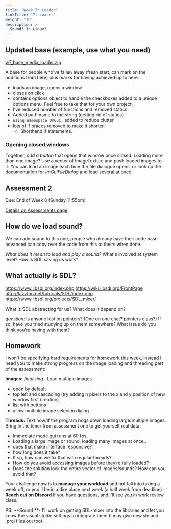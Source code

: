 ```yaml
---
title: "Week 7: Loader"
linkTitle: "7: Loader"
weight: "70"
description: >
  Sound? In Linux?
---
```


## Updated base (example, use what you need)

<a class="btn btn-lg btn-primary mr-3 mb-4" href="https://laureateaus-my.sharepoint.com/:u:/g/personal/daniel_mcgillick_laureate_edu_au/EZAodsMjJQlLmjmwWau6B48B0ulDLZlNYSrr8SODYFQ3dg?e=Yt4U5n" target="_blank">w7_base_media_loader.zip<i class="fas fa-arrow-alt-circle-right ml-2"></i></a>

A base for people who've fallen away (fresh start, can mark on the additions from here) plus marks for having achieved up to here.
- loads an image, opens a window
- closes on click
- contains options object to handle the checkboxes added to a unique options menu. Feel free to take that for your own project. 
- I've reduced number of functions and removed statics.
- Added path name to the string (getting rid of statics)
- `using namespace DmGui;` added to reduce clutter
- lots of if braces removed to make it shorter.
  - Shorthand if statements.

### Opening closed windows

Together, _add a button_ that opens that window once closed.
Loading more than one image? Use a vector of ImageTexture and push loaded images to it.
You can load an image each time the file dialogue opens, or look up the documentation for _ImGuiFileDialog_ and load several at once.

## Assessment 2

Due: End of Week 8 (Sunday 11:55pm)

<a class="btn btn-lg btn-primary mr-3 mb-4" href="../assessments/#assessment-2-multi-threaded-loader" target="_blank">Details on Assessments page<i class="fas fa-arrow-alt-circle-right ml-2"></i></a>

## How do we load sound?
We can add sound to this one, people who already have their code base advanced can copy over the code from this to theirs when done.

_What does it mean to load and play a sound?_ What's involved at system level? How is SDL saving us work?

## What actually is SDL?

<https://www.libsdl.org/index.php>
<https://wiki.libsdl.org/FrontPage>
<http://lazyfoo.net/tutorials/SDL/index.php>
<https://www.libsdl.org/projects/SDL_mixer/>

What is SDL abstracting for us? What does it depend on?

_question:_ Is anyone lost on pointers? (One on one chat? pointers class?) If so, have you tried studying up on them somewhere? What issue do you think you're having with them? 

## Homework

I won't be specifying hard requirements for homework this week, instead I need you to make strong progress on the image loading and threading part of the assessment:

**Images:** _finalising.._
Load multiple images
- open by default
- top left and cascading (try adding n pixels to the x and y position of new window first creation)
- list with buttons
- allow multiple image select in dialog

**Threads:**
Text how/if the program bogs down loading large/multiple images. Bring in the timer from assessment one to get yourself real data.
- Immediate mode gui runs at 60 fps.
- Loading a large image or sound, loading many images at once..
- does that make interface responsive?
- how long does it take?
- If so, how can we fix that with regular threads?
- How do you avoid accessing images before they’re fully loaded?
- Does the solution lock the entire vector of images/sounds? How can you avoid that?

Your challenge now is to **manage your workload** and not fall into taking a week off, or you'll be in a dire place next week (a half week from deadline). **Reach out on Discord** if you have questions, and I'll see you in work review class.

PS: **Sound **- I'll work on getting SDL-mixer into the libraries and let you know the visual studio settings to integrate them (I may give new sln and .proj files out too)

<!--

## Bonus: References and pointers videos?

## Bonus: Compiling in Linux. Installing the required libraries
1. Copying your files to the Linux virtual machine. VmWare share folder. Recco: zip it on windows side first, then copy over, unzip.
2. Try compiling, show there are errors re: missing libraries. Visual studio's compiler and g++ handle this differently. I've sorted out the Makefile but we need the libraries installed at system level on Linux.
3. sudo apt install libSDL2-dev, sdl2 image, imguifiledialog, mixer? #!cao107.

-->